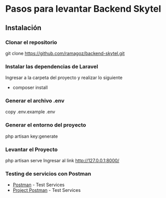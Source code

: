 # Pasos para levantar Backend Skytel

## Instalación

### Clonar el repositorio

git clone https://github.com/ramagoz/backend-skytel.git


### Instalar las dependencias de Laravel
Ingresar a la carpeta del proyecto y realizar lo siguiente

* composer install

### Generar el archivo .env

copy .env.example .env

### Generar el entorno del proyecto

php artisan key:generate

### Levantar el Proyecto

php artisan serve
Ingresar al link http://127.0.0.1:8000/

### Testing de servicios con Postman
* [Postman](https://www.postman.com/downloads/) - Test Services
* [Project Postman]() - Test Services


